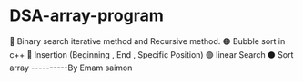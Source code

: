 # DSA-array-program
🔴 Binary search iterative method  and Recursive method. 🟠 Bubble sort in c++ 🔵 Insertion (Beginning , End , Specific Position) 🟢 linear Search  ⚫ Sort array ----------By Emam saimon 
